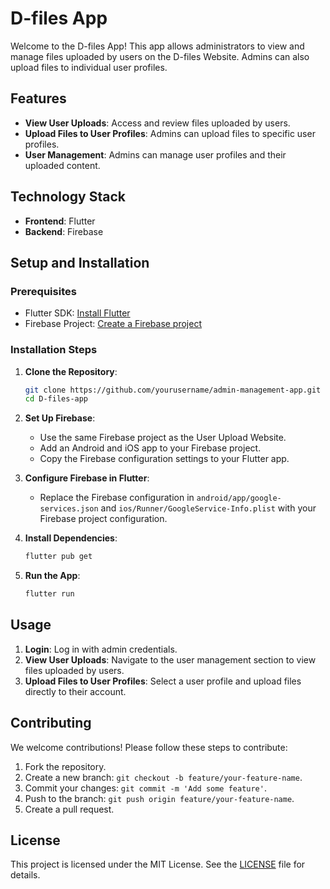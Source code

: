 # D-files App

Welcome to the D-files App! This app allows administrators to view and manage files uploaded by users on the D-files Website. Admins can also upload files to individual user profiles.

## Features

- **View User Uploads**: Access and review files uploaded by users.
- **Upload Files to User Profiles**: Admins can upload files to specific user profiles.
- **User Management**: Admins can manage user profiles and their uploaded content.

## Technology Stack

- **Frontend**: Flutter
- **Backend**: Firebase

## Setup and Installation

### Prerequisites

- Flutter SDK: [Install Flutter](https://flutter.dev/docs/get-started/install)
- Firebase Project: [Create a Firebase project](https://firebase.google.com/)

### Installation Steps

1. **Clone the Repository**:
    ```sh
    git clone https://github.com/yourusername/admin-management-app.git
    cd D-files-app
    ```

2. **Set Up Firebase**:
    - Use the same Firebase project as the User Upload Website.
    - Add an Android and iOS app to your Firebase project.
    - Copy the Firebase configuration settings to your Flutter app.

3. **Configure Firebase in Flutter**:
    - Replace the Firebase configuration in `android/app/google-services.json` and `ios/Runner/GoogleService-Info.plist` with your Firebase project configuration.

4. **Install Dependencies**:
    ```sh
    flutter pub get
    ```

5. **Run the App**:
    ```sh
    flutter run
    ```

## Usage

1. **Login**: Log in with admin credentials.
2. **View User Uploads**: Navigate to the user management section to view files uploaded by users.
3. **Upload Files to User Profiles**: Select a user profile and upload files directly to their account.

## Contributing

We welcome contributions! Please follow these steps to contribute:

1. Fork the repository.
2. Create a new branch: `git checkout -b feature/your-feature-name`.
3. Commit your changes: `git commit -m 'Add some feature'`.
4. Push to the branch: `git push origin feature/your-feature-name`.
5. Create a pull request.

## License

This project is licensed under the MIT License. See the [LICENSE](LICENSE) file for details.
